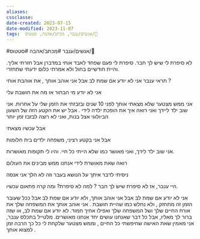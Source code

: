 ```yaml
---
aliases: 
cssclasse: 
date-created: 2023-07-15
date-modified: 2023-11-07
tags:  אנשים/ענבר, מכתב/אהבה, סטטוס/🌱
---
```


#אנשים/ענבר #מכתב/אהבה #סטטוס/🌱

לא סיפרת לי שיש לך חבר.
סיפרת לי פעם שפחד לאבד אותי במדברן אבל חזרתי אליך. והיית חודשיים בחול ולא אמרתי כלום ידעתי שתחזרי.

תראי ענבר אני לא יודע אם שמת לב אבל אני אוהב אותך , את אוהבת אותי ?

אני לא יודע מי הבחור או מה את חושבת עלי

אני ממש מצטער שלא מצאתי אותך לפני 10 שנים ובזבזתי את הזמן שלי על אחרות. אני שוב ילד ליידך ואני רואה איך את הופכת ילדה לידי . אבל יש את הקטע הזה של השעון הביולוגי אצל בנות, ואני לא רוצה לבזבז זמן יותר

אבל עכשיו מצאתי

אבל אני בקטע רציני,  משפחה ילדים בית חלומות

אני שוב ילד לידך, ואני מאושר כמו שלא הייתי כל חיי. והיו לי תקופות מאושרות.

רואה שאת מאושרת לידי אנחנו ממש מבינים את העולום

ניסיתי לדבר איתך על הנושא בעבר וזה לא הלך
אני אנסה

היי ענבר, אז לא סיפרת שיש לך חבר ? למה לא סיפרת?
ומה קרה פתאום עכשיו.

אני לא יודע אם שמת לב אבל אני אוהב אותך, ולא יודע אם שמת לב אבל ככל שעובר הזמן זה מתחזק , ולא נחלש כמו שהיית חושבת . אני אוהב אותך את המשפחה שלך את אורח החיים שלך ושל המשפחה שלך ואפילו אחיך חמוד.
לא יודע אם שמת לב, או שזה ברור לך מאליו, אבל כל דבר שאנחנו עושים יחד אנחנו מאושרים.
מלטייל
בתכלס ענבר, אני מאמין שאת האישה שחיפשתי כל החיים , וממש מצטער שלקחת לי כל כך הרבה זמן למצוא אותך .
